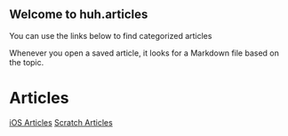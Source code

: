 ## Welcome to huh.articles

You can use the links below to find categorized articles

Whenever you open a saved article, it looks for a Markdown file based on the topic.

# Articles
[iOS Articles](articlesios.md)
[Scratch Articles](articlesscratch.md)
